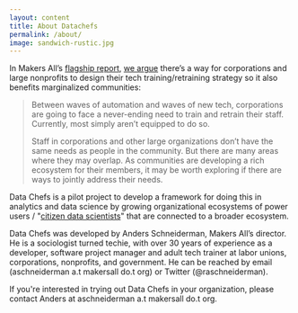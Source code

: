 ```yaml
---
layout: content
title: About Datachefs
permalink: /about/
image: sandwich-rustic.jpg
---
```


In Makers All’s [flagship report](https://toolkit.makersall.org), [we argue](https://toolkit.makersall.org/pages/50-support/10-community-support.html#explore-connecting-community-and-workplace-support) there’s a way for  corporations and large nonprofits to design their tech training/retraining strategy  so it also benefits marginalized communities:

> Between waves of automation and waves of new tech, corporations are going to face a never-ending need to train and retrain their staff. Currently, most simply aren’t equipped to do so.
> 
> Staff in corporations and other large organizations don’t have the same needs as people in the community. But there are many areas where they may overlap. As communities are developing a rich ecosystem for their members, it may be worth exploring if there are ways to jointly address their needs. 

Data Chefs is a pilot project to develop a framework for doing this in analytics and data science by growing organizational ecosystems of power users / "[citizen data scientists](https://toolkit.makersall.org/pages/50-support/10-community-support.html#explore-connecting-community-and-workplace-support)" that are connected to a broader ecosystem.

Data Chefs was developed by Anders Schneiderman, Makers All’s director. He is a sociologist turned techie, with over 30 years of experience as a developer, software project manager and adult tech trainer at labor unions, corporations, nonprofits, and government. He can be reached by email (aschneiderman a.t makersall do.t org) or Twitter (@raschneiderman).

If you're interested in trying out Data Chefs in your organization, please contact Anders at aschneiderman a.t makersall do.t org.


<!-- ( [earlier incarnation](https://dchefs.wordpress.com) of Data Chefs) -->